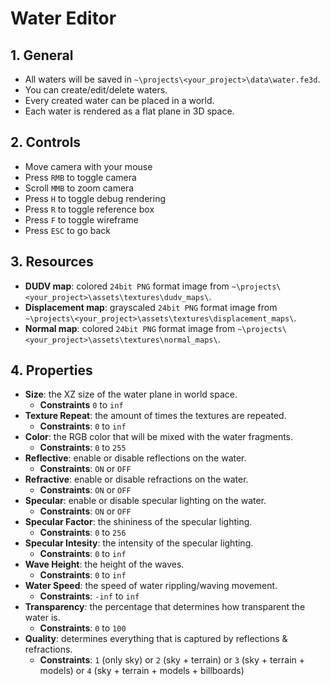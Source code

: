 # Water Editor

## 1. General

- All waters will be saved in `~\projects\<your_project>\data\water.fe3d`.
- You can create/edit/delete waters.
- Every created water can be placed in a world.
- Each water is rendered as a flat plane in 3D space.

## 2. Controls

- Move camera with your mouse
- Press `RMB` to toggle camera
- Scroll `MMB` to zoom camera
- Press `H` to toggle debug rendering
- Press `R` to toggle reference box
- Press `F` to toggle wireframe
- Press `ESC` to go back

## 3. Resources

- **DUDV map**: colored `24bit PNG` format image from `~\projects\<your_project>\assets\textures\dudv_maps\`.
- **Displacement map**: grayscaled `24bit PNG` format image from `~\projects\<your_project>\assets\textures\displacement_maps\`.
- **Normal map**: colored `24bit PNG` format image from `~\projects\<your_project>\assets\textures\normal_maps\`.

## 4. Properties

- **Size**: the XZ size of the water plane in world space.
  - **Constraints** `0` to `inf`
- **Texture Repeat**: the amount of times the textures are repeated.
  - **Constraints**: `0` to `inf`
- **Color**: the RGB color that will be mixed with the water fragments.
  - **Constraints**: `0` to `255`
- **Reflective**: enable or disable reflections on the water.
  - **Constraints**: `ON` or `OFF`
- **Refractive**: enable or disable refractions on the water.
  - **Constraints**: `ON` or `OFF`
- **Specular**: enable or disable specular lighting on the water.
  - **Constraints**: `ON` or `OFF`
- **Specular Factor**: the shininess of the specular lighting.
  - **Constraints**: `0` to `256`
- **Specular Intesity**: the intensity of the specular lighting.
  - **Constraints**: `0` to `inf`
- **Wave Height**: the height of the waves.
  - **Constraints**: `0` to `inf`
- **Water Speed**: the speed of water rippling/waving movement.
  - **Constraints**: `-inf` to `inf`
- **Transparency**: the percentage that determines how transparent the water is.
  - **Constraints**: `0` to `100`
- **Quality**: determines everything that is captured by reflections & refractions.
  - **Constraints**: `1` (only sky) or `2` (sky + terrain) or `3` (sky + terrain + models) or `4` (sky + terrain + models + billboards)
